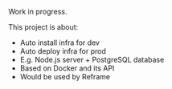 Work in progress.

This project is about:

 - Auto install infra for dev
 - Auto deploy infra for prod
 - E.g. Node.js server + PostgreSQL database
 - Based on Docker and its API
 - Would be used by Reframe
